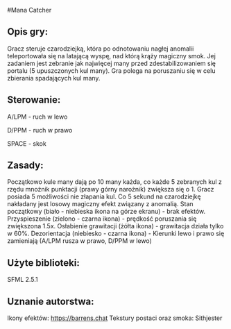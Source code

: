#Mana Catcher

## Opis gry:
Gracz steruje czarodziejką, która po odnotowaniu nagłej anomalii teleportowała się na latającą wyspę, nad którą krąży magiczny smok. Jej zadaniem jest zebranie jak najwięcej many przed zdestabilizowaniem się portalu (5 upuszczonych kul many). Gra polega na poruszaniu się w celu zbierania spadających kul many.

## Sterowanie:
A/LPM - ruch w lewo

D/PPM - ruch w prawo

SPACE - skok

## Zasady:
Początkowo kule many dają po 10 many każda, co każde 5 zebranych kul z rzędu mnożnik punktacji (prawy górny narożnik) zwiększa się o 1. Gracz posiada 5 możliwości nie złapania kul. Co 5 sekund na czarodziejkę nakładany jest losowy magiczny efekt związany z anomalią. Stan początkowy (biało - niebieska ikona na górze ekranu) - brak efektów. Przyspieszenie (zielono - czarna ikona) - prędkość poruszania się zwiększona 1.5x. Osłabienie grawitacji (żółta ikona) - grawitacja działa tylko w 60%. Dezorientacja (niebiesko - czarna ikona) - Kierunki lewo i prawo się zamieniają (A/LPM rusza w prawo, D/PPM w lewo)

## Użyte biblioteki:
SFML 2.5.1

## Uznanie autorstwa:
Ikony efektów:  https://barrens.chat 
Tekstury postaci oraz smoka: Sithjester


